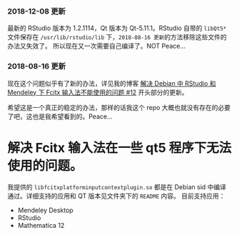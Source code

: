### 2018-12-08 更新

最新的 RStudio 版本为 1.2.1114，Qt 版本为 Qt-5.11.1。RStudio 自带的 `libQt5*` 文件保存在 `/usr/lib/rstudio/lib` 下，`2018-08-16 更新`的方法移除这些文件的办法又失效了。
所以现在又一次需要自己编译了。NOT Peace...

### 2018-08-16 更新
现在这个问题似乎有了新的办法，详见我的博客 [解决 Debian 中 RStudio 和 Mendeley 下 Fcitx 输入法不能使用的问题 #12](https://github.com/JackieMium/my_blog/issues/12) 开头部分的更新。

希望这是一个真正的稳定的办法，那样的话我这个 repo 大概也就没有存在的必要了吧，这也是我希望看到的。Peace...


# 解决 Fcitx 输入法在一些 qt5 程序下无法使用的问题。
我提供的 `libfcitxplatforminputcontextplugin.so` 都是在 Debian sid 中编译通过。详细支持的应用和 QT 版本见文件夹下的 `README` 内容。
目前支持应用：

- Mendeley Desktop
- RStudio
- Mathematica 12

